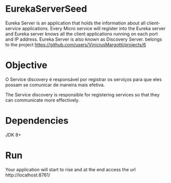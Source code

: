 # EurekaServerSeed
  Eureka Server is an application that holds the information about all client-service applications. Every Micro service will register into the Eureka server and Eureka server knows all the client applications running on each port and IP address. Eureka Server is also known as Discovery Server. belongs to the project https://github.com/users/ViniciusMargotti/projects/6

# Objective
O Service discovery é responsável por registrar os serviços para que eles possam se comunicar de maneira mais efetiva.

The Service discovery is responsible for registering services so that they can communicate more effectively.

# Dependencies
JDK 8+

# Run
Your application will start to rise and at the end access the url http://localhost:8761/
